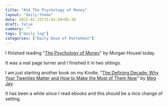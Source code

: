 ```yaml
---
title: "#14 The Psychology of Money"
layout: "daily-theme"
date: 2022-01-15T15:43:20+05:30
draft: false
summary: ""
tags: ["daily log"]
categories: ["Daily Dose of Pottekkat"]
---
```


I finished reading "[The Psychology of Money](https://www.goodreads.com/book/show/41881472-the-psychology-of-money)" by Morgan Housel today.

It was a real page turner and I finished it in two sittings.

I am just starting another book on my Kindle, "[The Defining Decade: Why Your Twenties Matter and How to Make the Most of Them Now](https://www.goodreads.com/book/show/40603783-the-defining-decade)" by [Meg Jay](https://www.goodreads.com/author/show/1038942.Meg_Jay).

It has been a while since I read ebooks and this should be a nice change of setting.
